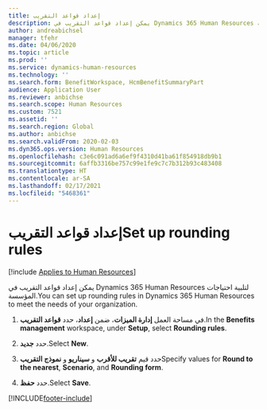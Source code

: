 ```yaml
---
title: إعداد قواعد التقريب
description: يمكن إعداد قواعد التقريب في Dynamics 365 Human Resources لتلبية احتياجات المؤسسة.
author: andreabichsel
manager: tfehr
ms.date: 04/06/2020
ms.topic: article
ms.prod: ''
ms.service: dynamics-human-resources
ms.technology: ''
ms.search.form: BenefitWorkspace, HcmBenefitSummaryPart
audience: Application User
ms.reviewer: anbichse
ms.search.scope: Human Resources
ms.custom: 7521
ms.assetid: ''
ms.search.region: Global
ms.author: anbichse
ms.search.validFrom: 2020-02-03
ms.dyn365.ops.version: Human Resources
ms.openlocfilehash: c3e6c091ad6a6ef9f4310d41ba61f854918db9b1
ms.sourcegitcommit: 6affb3316be757c99e1fe9c7c7b312b93c483408
ms.translationtype: HT
ms.contentlocale: ar-SA
ms.lasthandoff: 02/17/2021
ms.locfileid: "5468361"
---
```

# <a name="set-up-rounding-rules"></a><span data-ttu-id="5316e-103">إعداد قواعد التقريب</span><span class="sxs-lookup"><span data-stu-id="5316e-103">Set up rounding rules</span></span>

[!include [Applies to Human Resources](../includes/applies-to-hr.md)]

<span data-ttu-id="5316e-104">يمكن إعداد قواعد التقريب في Dynamics 365 Human Resources لتلبية احتياجات المؤسسة.</span><span class="sxs-lookup"><span data-stu-id="5316e-104">You can set up rounding rules in Dynamics 365 Human Resources to meet the needs of your organization.</span></span>

1. <span data-ttu-id="5316e-105">في مساحة العمل **إدارة الميزات**، ضمن **إعداد**، حدد **قواعد التقريب**.</span><span class="sxs-lookup"><span data-stu-id="5316e-105">In the **Benefits management** workspace, under **Setup**, select **Rounding rules**.</span></span>

2. <span data-ttu-id="5316e-106">حدد **جديد**.</span><span class="sxs-lookup"><span data-stu-id="5316e-106">Select **New**.</span></span>

3. <span data-ttu-id="5316e-107">حدد قيم **تقريب للأقرب** و **سيناريو** و **نموذج التقريب**</span><span class="sxs-lookup"><span data-stu-id="5316e-107">Specify values for **Round to the nearest**, **Scenario**, and **Rounding form**.</span></span>

4. <span data-ttu-id="5316e-108">حدد **حفظ**.</span><span class="sxs-lookup"><span data-stu-id="5316e-108">Select **Save**.</span></span> 


[!INCLUDE[footer-include](../includes/footer-banner.md)]